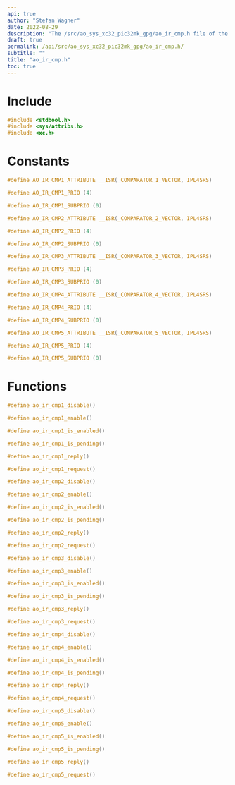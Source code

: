 ```yaml
---
api: true
author: "Stefan Wagner"
date: 2022-08-29
description: "The /src/ao_sys_xc32_pic32mk_gpg/ao_ir_cmp.h file of the ao real-time operating system."
draft: true
permalink: /api/src/ao_sys_xc32_pic32mk_gpg/ao_ir_cmp.h/
subtitle: ""
title: "ao_ir_cmp.h"
toc: true
---
```


# Include

```c
#include <stdbool.h>
#include <sys/attribs.h>
#include <xc.h>
```

# Constants

```c
#define AO_IR_CMP1_ATTRIBUTE __ISR(_COMPARATOR_1_VECTOR, IPL4SRS)
```

```c
#define AO_IR_CMP1_PRIO (4)
```

```c
#define AO_IR_CMP1_SUBPRIO (0)
```

```c
#define AO_IR_CMP2_ATTRIBUTE __ISR(_COMPARATOR_2_VECTOR, IPL4SRS)
```

```c
#define AO_IR_CMP2_PRIO (4)
```

```c
#define AO_IR_CMP2_SUBPRIO (0)
```

```c
#define AO_IR_CMP3_ATTRIBUTE __ISR(_COMPARATOR_3_VECTOR, IPL4SRS)
```

```c
#define AO_IR_CMP3_PRIO (4)
```

```c
#define AO_IR_CMP3_SUBPRIO (0)
```

```c
#define AO_IR_CMP4_ATTRIBUTE __ISR(_COMPARATOR_4_VECTOR, IPL4SRS)
```

```c
#define AO_IR_CMP4_PRIO (4)
```

```c
#define AO_IR_CMP4_SUBPRIO (0)
```

```c
#define AO_IR_CMP5_ATTRIBUTE __ISR(_COMPARATOR_5_VECTOR, IPL4SRS)
```

```c
#define AO_IR_CMP5_PRIO (4)
```

```c
#define AO_IR_CMP5_SUBPRIO (0)
```

# Functions

```c
#define ao_ir_cmp1_disable()
```

```c
#define ao_ir_cmp1_enable()
```

```c
#define ao_ir_cmp1_is_enabled()
```

```c
#define ao_ir_cmp1_is_pending()
```

```c
#define ao_ir_cmp1_reply()
```

```c
#define ao_ir_cmp1_request()
```

```c
#define ao_ir_cmp2_disable()
```

```c
#define ao_ir_cmp2_enable()
```

```c
#define ao_ir_cmp2_is_enabled()
```

```c
#define ao_ir_cmp2_is_pending()
```

```c
#define ao_ir_cmp2_reply()
```

```c
#define ao_ir_cmp2_request()
```

```c
#define ao_ir_cmp3_disable()
```

```c
#define ao_ir_cmp3_enable()
```

```c
#define ao_ir_cmp3_is_enabled()
```

```c
#define ao_ir_cmp3_is_pending()
```

```c
#define ao_ir_cmp3_reply()
```

```c
#define ao_ir_cmp3_request()
```

```c
#define ao_ir_cmp4_disable()
```

```c
#define ao_ir_cmp4_enable()
```

```c
#define ao_ir_cmp4_is_enabled()
```

```c
#define ao_ir_cmp4_is_pending()
```

```c
#define ao_ir_cmp4_reply()
```

```c
#define ao_ir_cmp4_request()
```

```c
#define ao_ir_cmp5_disable()
```

```c
#define ao_ir_cmp5_enable()
```

```c
#define ao_ir_cmp5_is_enabled()
```

```c
#define ao_ir_cmp5_is_pending()
```

```c
#define ao_ir_cmp5_reply()
```

```c
#define ao_ir_cmp5_request()
```

